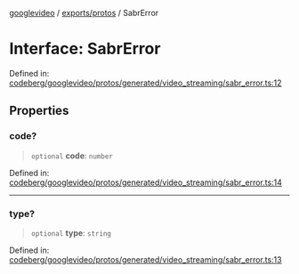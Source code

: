 [googlevideo](../../../README.md) / [exports/protos](../README.md) / SabrError

# Interface: SabrError

Defined in: [codeberg/googlevideo/protos/generated/video\_streaming/sabr\_error.ts:12](https://github.com/LuanRT/googlevideo/blob/19854137cadaf49fd755394883dfd7fe5fdaba20/protos/generated/video_streaming/sabr_error.ts#L12)

## Properties

### code?

> `optional` **code**: `number`

Defined in: [codeberg/googlevideo/protos/generated/video\_streaming/sabr\_error.ts:14](https://github.com/LuanRT/googlevideo/blob/19854137cadaf49fd755394883dfd7fe5fdaba20/protos/generated/video_streaming/sabr_error.ts#L14)

***

### type?

> `optional` **type**: `string`

Defined in: [codeberg/googlevideo/protos/generated/video\_streaming/sabr\_error.ts:13](https://github.com/LuanRT/googlevideo/blob/19854137cadaf49fd755394883dfd7fe5fdaba20/protos/generated/video_streaming/sabr_error.ts#L13)
